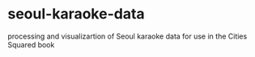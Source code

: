 # seoul-karaoke-data

processing and visualizartion of Seoul karaoke data for use in the Cities Squared book
